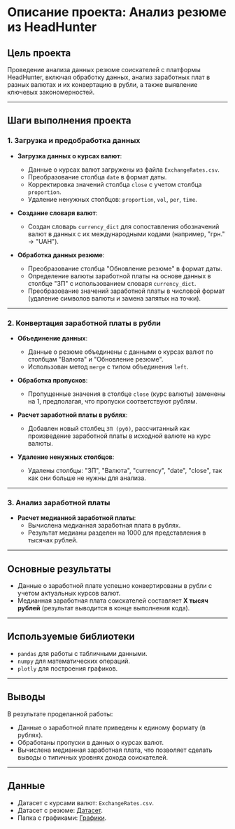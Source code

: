 # Описание проекта: Анализ резюме из HeadHunter

## Цель проекта
Проведение анализа данных резюме соискателей с платформы HeadHunter, включая обработку данных, анализ заработных плат в разных валютах и их конвертацию в рубли, а также выявление ключевых закономерностей.

---

## Шаги выполнения проекта

### 1. Загрузка и предобработка данных
- **Загрузка данных о курсах валют**:
  - Данные о курсах валют загружены из файла `ExchangeRates.csv`.
  - Преобразование столбца `date` в формат даты.
  - Корректировка значений столбца `close` с учетом столбца `proportion`.
  - Удаление ненужных столбцов: `proportion`, `vol`, `per`, `time`.

- **Создание словаря валют**:
  - Создан словарь `currency_dict` для сопоставления обозначений валют в данных с их международными кодами (например, "грн." → "UAH").

- **Обработка данных резюме**:
  - Преобразование столбца "Обновление резюме" в формат даты.
  - Определение валюты заработной платы на основе данных в столбце "ЗП" с использованием словаря `currency_dict`.
  - Преобразование значений заработной платы в числовой формат (удаление символов валюты и замена запятых на точки).

---

### 2. Конвертация заработной платы в рубли
- **Объединение данных**:
  - Данные о резюме объединены с данными о курсах валют по столбцам "Валюта" и "Обновление резюме".
  - Использован метод `merge` с типом объединения `left`.

- **Обработка пропусков**:
  - Пропущенные значения в столбце `close` (курс валюты) заменены на 1, предполагая, что пропуски соответствуют рублям.

- **Расчет заработной платы в рублях**:
  - Добавлен новый столбец `ЗП (руб)`, рассчитанный как произведение заработной платы в исходной валюте на курс валюты.

- **Удаление ненужных столбцов**:
  - Удалены столбцы: "ЗП", "Валюта", "currency", "date", "close", так как они больше не нужны для анализа.

---

### 3. Анализ заработной платы
- **Расчет медианной заработной платы**:
  - Вычислена медианная заработная плата в рублях.
  - Результат медианы разделен на 1000 для представления в тысячах рублей.

---

## Основные результаты
- Данные о заработной плате успешно конвертированы в рубли с учетом актуальных курсов валют.
- Медианная заработная плата соискателей составляет **X тысяч рублей** (результат выводится в конце выполнения кода).

---

## Используемые библиотеки
- `pandas` для работы с табличными данными.
- `numpy` для математических операций.
- `plotly` для построения графиков.

---

## Выводы
В результате проделанной работы:
- Данные о заработной плате приведены к единому формату (в рублях).
- Обработаны пропуски в данных о курсах валют.
- Вычислена медианная заработная плата, что позволяет сделать выводы о типичных уровнях дохода соискателей.

---

## Данные
- Датасет с курсами валют: `ExchangeRates.csv`.
- Датасет с резюме: [Датасет](https://drive.google.com/file/d/1YC8zUxcTOYiIu_xhfs700PkrQy8MwbKd/view?usp=sharing).
- Папка с графиками: [Графики](https://drive.google.com/file/d/1YC8zUxcTOYiIu_xhfs700PkrQy8MwbKd/view?usp=sharing).
